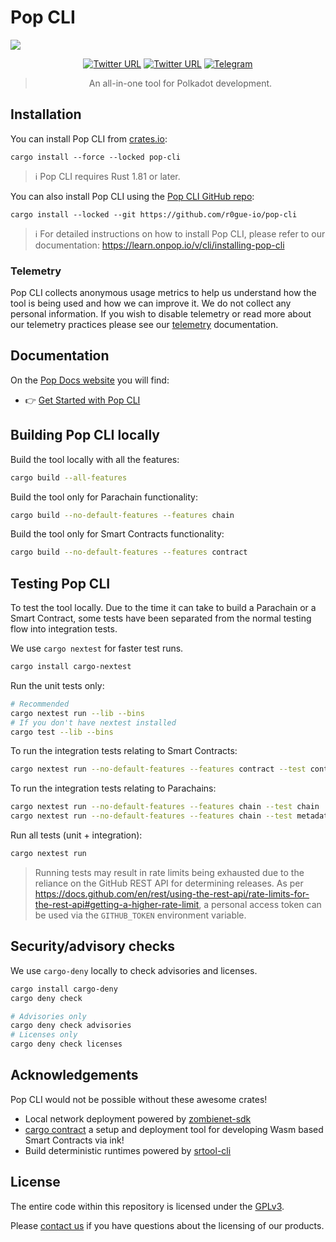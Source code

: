 # Pop CLI

<img src="https://learn.onpop.io/~gitbook/image?url=https%3A%2F%2F574321477-files.gitbook.io%2F%7E%2Ffiles%2Fv0%2Fb%2Fgitbook-x-prod.appspot.com%2Fo%2Fspaces%252FUqTUVzYjmRwzCWTsfd1O%252Fuploads%252FxALe5uzVAiXnQFZOjxmw%252Fplay-on-polkadot.png%3Falt%3Dmedia%26token%3Dd8ce69f9-39fc-4568-9404-381032d923d4&width=400&dpr=2&quality=100&sign=19e161&sv=1"></img>

<div align="center">

[![Twitter URL](https://img.shields.io/twitter/follow/Pop?style=social)](https://x.com/onpopio/)
[![Twitter URL](https://img.shields.io/twitter/follow/R0GUE?style=social)](https://twitter.com/gor0gue)
[![Telegram](https://img.shields.io/badge/Telegram-gray?logo=telegram)](https://t.me/onpopio)



> An all-in-one tool for Polkadot development.

</div>

## Installation

You can install Pop CLI from [crates.io](https://crates.io/crates/pop-cli):

```shell
cargo install --force --locked pop-cli
```

> :information_source: Pop CLI requires Rust 1.81 or later.

You can also install Pop CLI using the [Pop CLI GitHub repo](https://github.com/r0gue-io/pop-cli):

```shell
cargo install --locked --git https://github.com/r0gue-io/pop-cli
```

> :information_source: For detailed instructions on how to install Pop CLI, please refer to our
> documentation: <https://learn.onpop.io/v/cli/installing-pop-cli>

### Telemetry

Pop CLI collects anonymous usage metrics to help us understand how the tool is being used and how we can improve it.
We do not collect any personal information. If you wish to disable telemetry
or read more about our telemetry practices please see
our [telemetry](crates/pop-telemetry/README.md) documentation.

## Documentation

On the [Pop Docs website](https://learn.onpop.io) you will find:

* 👉 [Get Started with Pop CLI](https://learn.onpop.io/v/cli)

## Building Pop CLI locally

Build the tool locally with all the features:

```sh
cargo build --all-features
```

Build the tool only for Parachain functionality:

```sh
cargo build --no-default-features --features chain
```

Build the tool only for Smart Contracts functionality:

```sh
cargo build --no-default-features --features contract
```

## Testing Pop CLI

To test the tool locally. Due to the time it can take to build a Parachain or a Smart Contract, some tests have been
separated from the normal testing flow into integration tests.

We use `cargo nextest` for faster test runs.
```sh
cargo install cargo-nextest
```

Run the unit tests only:

```sh
# Recommended
cargo nextest run --lib --bins
# If you don't have nextest installed
cargo test --lib --bins
```

To run the integration tests relating to Smart Contracts:

```sh
cargo nextest run --no-default-features --features contract --test contract
```

To run the integration tests relating to Parachains:

```sh
cargo nextest run --no-default-features --features chain --test chain
cargo nextest run --no-default-features --features chain --test metadata
```

Run all tests (unit + integration):

```sh
cargo nextest run
```

> Running tests may result in rate limits being exhausted due to the reliance on the GitHub REST API for determining
> releases. As
> per <https://docs.github.com/en/rest/using-the-rest-api/rate-limits-for-the-rest-api#getting-a-higher-rate-limit>, a
> personal access token can be used via the `GITHUB_TOKEN` environment variable.

## Security/advisory checks

We use `cargo-deny` locally to check advisories and licenses.

```bash
cargo install cargo-deny
cargo deny check

# Advisories only
cargo deny check advisories
# Licenses only
cargo deny check licenses
```

## Acknowledgements

Pop CLI would not be possible without these awesome crates!

- Local network deployment powered by [zombienet-sdk](https://github.com/paritytech/zombienet-sdk)
- [cargo contract](https://github.com/use-ink/cargo-contract) a setup and deployment tool for developing Wasm based
  Smart Contracts via ink!
- Build deterministic runtimes powered by [srtool-cli](https://github.com/chevdor/srtool-cli)

## License

The entire code within this repository is licensed under the [GPLv3](./LICENSE).

Please [contact us](https://r0gue.io/contact) if you have questions about the licensing of our products.
